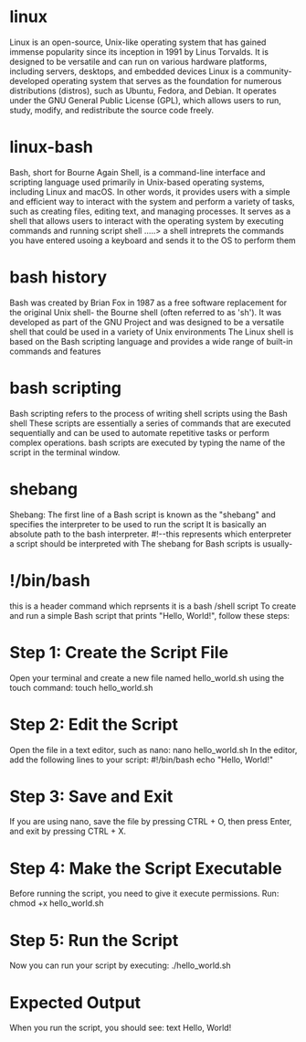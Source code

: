 # linux
Linux is an open-source, Unix-like operating system that has gained immense popularity since its inception in 1991 by Linus Torvalds. It is designed to be versatile and can run on various hardware platforms, including servers, desktops, and embedded devices
Linux is a community-developed operating system that serves as the foundation for numerous distributions (distros), such as Ubuntu, Fedora, and Debian. It operates under the GNU General Public License (GPL), which allows users to run, study, modify, and redistribute the source code freely.

# linux-bash
Bash, short for Bourne Again Shell,
is a command-line interface and scripting language used primarily in Unix-based operating systems, including Linux and macOS.
 In other words, it provides users with a simple and efficient way to interact with the system and perform a variety of tasks, such as creating files, editing text, and managing processes.
 It serves as a shell that allows users to interact with the operating system by executing commands and running script
shell .....> a shell intreprets the commands you have entered usoing a keyboard and sends it to the OS to perform them 
# bash history
Bash was created by Brian Fox in 1987 as a free software replacement for the original Unix shell- the Bourne shell (often referred to as 'sh').
It was developed as part of the GNU Project and was designed to be a versatile shell that could be used in a variety of Unix environments
The Linux shell is based on the Bash scripting language and provides a wide range of built-in commands and features
# bash scripting
Bash scripting refers to the process of writing shell scripts using the Bash shell
These scripts are essentially a series of commands that are executed sequentially and can be used to automate repetitive tasks or perform complex operations.
bash scripts are executed by typing the name of the script in the terminal window.
# shebang
Shebang: The first line of a Bash script is known as the "shebang" and specifies the interpreter to be used to run the script
It is basically an absolute path to the bash interpreter.
#!--this represents which enterpreter a script should be interpreted with
 The shebang for Bash scripts is usually-
# !/bin/bash 
this is a header command which reprsents it is a bash /shell script
To create and run a simple Bash script that prints "Hello, World!", follow these steps:
 # Step 1: Create the Script File
Open your terminal and create a new file named hello_world.sh using the touch command:
touch hello_world.sh
 # Step 2: Edit the Script
Open the file in a text editor, such as nano:
nano hello_world.sh
In the editor, add the following lines to your script:
#!/bin/bash
echo "Hello, World!"
 # Step 3: Save and Exit
If you are using nano, save the file by pressing CTRL + O, then press Enter, and exit by pressing CTRL + X.
# Step 4: Make the Script Executable
Before running the script, you need to give it execute permissions. Run:
chmod +x hello_world.sh
 # Step 5: Run the Script
Now you can run your script by executing:
./hello_world.sh
# Expected Output
When you run the script, you should see:
text
Hello, World!
